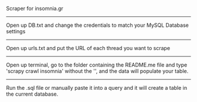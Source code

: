 Scraper for insomnia.gr

----

Open up DB.txt and change the credentials to match your MySQL Database settings

----

Open up urls.txt and put the URL of each thread you want to scrape

----

Open up terminal, go to the folder containing the README.me file and type 'scrapy crawl insomnia' without the '', and the data will populate your table.

----

Run the .sql file or manually paste it into a query and it will create a table in the current database.
